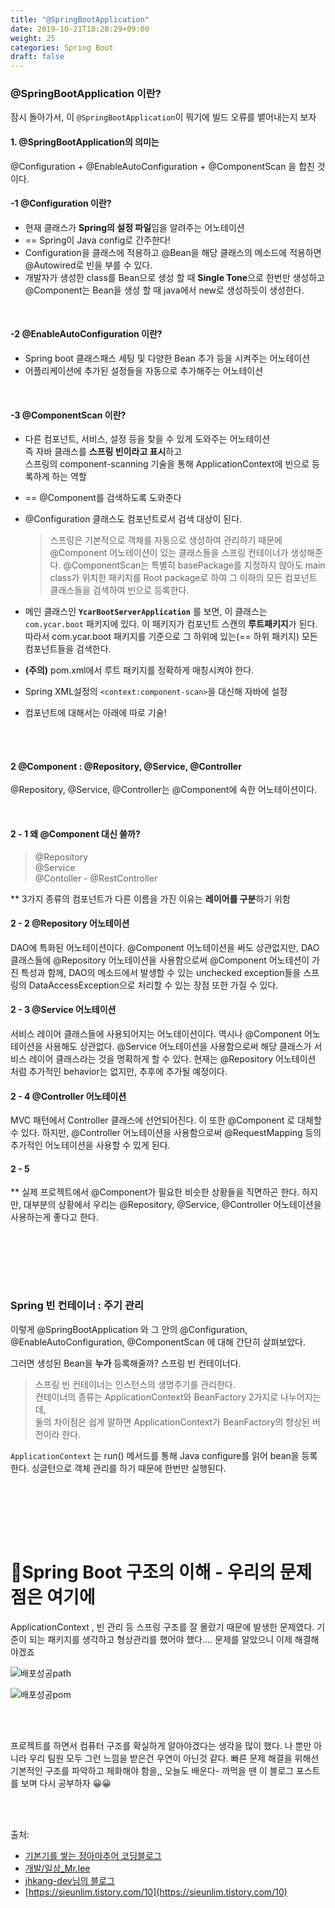```yaml
---
title: "@SpringBootApplication"
date: 2019-10-21T18:28:29+09:00
weight: 25
categories: Spring Boot
draft: false
---
```




### @SpringBootApplication 이란?

잠시 돌아가서, 이 `@SpringBootApplication`이 뭐기에 빌드 오류를 뱉어내는지 보자



#### 1. @SpringBootApplication의 의미는

  @Configuration + @EnableAutoConfiguration + @ComponentScan 을 합친 것이다.

  

#### -1 **@Configuration** 이란?

- 현재 클래스가 **Spring의 설정 파일**임을 알려주는 어노테이션
- ==  Spring이 Java config로 간주한다!
- Configuration을 클래스에 적용하고 @Bean을 해당 클래스의 메소드에 적용하면   
  @Autowired로 빈을 부를 수 있다.
- 개발자가 생성한 class를 Bean으로 생성 할 때 **Single Tone**으로 한번만 생성하고   
  @Component는 Bean을 생성 할 때 java에서 new로 생성하듯이 생성한다.

<br>

#### -2 **@EnableAutoConfiguration** 이란?

- Spring boot 클래스패스 세팅 및 다양한 Bean 추가 등을 시켜주는 어노테이션
- 어플리케이션에 추가된 설정들을 자동으로 추가해주는 어노테이션

<br>



#### -3 **@ComponentScan** 이란?

- 다른 컴포넌트, 서비스, 설정 등을 찾을 수 있게 도와주는 어노테이션  
  즉 자바 클래스를 **스프링 빈이라고 표시**하고   
  스프링의 component-scanning 기술을 통해 ApplicationContext에 빈으로 등록하게 하는 역할

- == @Component를 검색하도록 도와준다

- @Configuration 클래스도 컴포넌트로서 검색 대상이 된다.

  > 스프링은 기본적으로 객체를 자동으로 생성하여 관리하기 때문에 @Component 어노테이션이 있는 클래스들을 스프링 컨테이너가 생성해준다. @ComponentScan는 특별히 basePackage를 지정하지 않아도 main class가 위치한 패키지를 Root package로 하여 그 이하의 모든 컴포넌트 클래스들을 검색하여 빈으로 등록한다.

- 메인 클래스인 **`YcarBootServerApplication`** 를 보면, 이 클래스는 `com.ycar.boot` 패키지에 있다. 이 패키지가 컴포넌트 스캔의 **루트패키지**가 된다. 따라서 com.ycar.boot 패키지를 기준으로 그 하위에 있는(== 하위 패키지) 모든 컴포넌트들을 검색한다. 

- **(주의)** pom.xml에서 루트 패키지를 정확하게 매칭시켜야 한다. 

- Spring XML설정의 `<context:component-scan>`을 대신해 자바에 설정

- 컴포넌트에 대해서는 아래에 따로 기술!

<br><br>

#### 2 @Component :  @Repository, @Service, @Controller

@Repository, @Service, @Controller는 @Component에 속한 어노테이션이다.

<br>

#### 2 - 1 왜 @Component 대신 쓸까? 

> @Repository  
> @Service  
> @Contoller - @RestController

** 3가지 종류의 컴포넌트가 다른 이름을 가진 이유는 **레이어를 구분**하기 위함



#### 2 - 2 @Repository 어노테이션

DAO에 특화된 어노테이션이다. @Component 어노테이션을 써도 상관없지만, DAO 클래스들에 @Repository 어노테이션을 사용함으로써 @Component 어노테션이 가진 특성과 함께, DAO의 메소드에서 발생할 수 있는 unchecked exception들을 스프링의 DataAccessException으로 처리할 수 있는 장점 또한 가질 수 있다.



#### 2 - 3 @Service 어노테이션

서비스 레이어 클래스들에 사용되어지는 어노테이션이다. 역시나 @Component 어노테이션을 사용해도 상관없다. @Service 어노테이션을 사용함으로써 해당 클래스가 서비스 레이어 클래스라는 것을 명확하게 할 수 있다. 현재는 @Repository 어노테이션 처럼 추가적인 behavior는 없지만, 추후에 추가될 예정이다.



#### 2 - 4 @Controller 어노테이션

MVC 패턴에서 Controller 클래스에 선언되어진다. 이 또한 @Component 로 대체할 수 있다. 하지만, @Controller 어노테이션을 사용함으로써 @RequestMapping 등의 추가적인 어노테이션을 사용할 수 있게 된다.



#### 2 - 5 

** 실제 프로젝트에서 @Component가 필요한 비슷한 상황들을 직면하곤 한다. 하지만, 대부분의 상황에서 우리는 @Repository, @Service, @Controller 어노테이션을 사용하는게 좋다고 한다.

<br><br>

<br><br>

### Spring 빈 컨테이너 : 주기 관리

이렇게 @SpringBootApplication 와 그 안의 @Configuration, @EnableAutoConfiguration, @ComponentScan 에 대해 간단히 살펴보았다.

그러면 생성된 Bean을 **누가** 등록해줄까?  스프링 빈 컨테이너다. 

> 스프링 빈 컨테이너는 인스턴스의 생명주기를 관리한다.  
> 컨테이너의 종류는 ApplicationContext와 BeanFactory 2가지로 나누어지는데,   
> 둘의 차이점은 쉽게 말하면 ApplicationContext가 BeanFactory의 향상된 버전이라 한다.

`ApplicationContext` 는 run() 메서드를 통해 Java configure를 읽어 bean을 등록한다. 
싱글턴으로  객체 관리를 하기 때문에 한번만 실행된다. 







<br><br>

<br><br>

# 🔑​Spring Boot 구조의 이해 - 우리의 문제점은 여기에

ApplicationContext , 빈 관리 등 스프링 구조를 잘 몰랐기 때문에 발생한 문제였다. 기준이 되는 패키지를 생각하고 형상관리를 했어야 했다.... 문제를 알았으니 이제 해결해야겠죠

![배포성공path](https://mand2.github.io/assets/images/spring-4/boot_1021_path2.JPG)

![배포성공pom](https://mand2.github.io/assets/images/spring-4/boot_1021_pom2.JPG)

<br><br>

프로젝트를 하면서 컴퓨터 구조를 확실하게 알아야겠다는 생각을 많이 했다. 나 뿐만 아니라 우리 팀원 모두 그런 느낌을 받은건 우연이 아닌것 같다. 빠른 문제 해결을 위해선 기본적인 구조를 파악하고 체화해야 함을,, 오늘도 배운다- 까먹을 땐 이 블로그 포스트를 보며 다시 공부하자 😀😀



<br><br>

출처: 

- [기본기를 쌓는 정아마추어 코딩블로그](https://jeong-pro.tistory.com/151)
- [개발/일상_Mr.lee](https://lee-mandu.tistory.com/343)
- [jhkang-dev님의 블로그](https://jhkang-tech.tistory.com/44)
- [https://sieunlim.tistory.com/10](https://sieunlim.tistory.com/10)



<br><br>